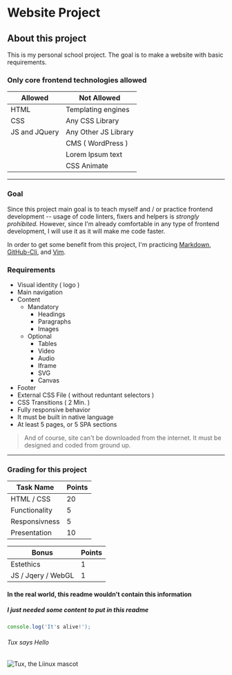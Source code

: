 # Website Project

## About this project

This is my personal school project. The goal is to make a website with basic requirements.

### Only core frontend technologies allowed

| Allowed | Not Allowed |
| ------- | ----------- |
| HTML | Templating engines |
| CSS | Any CSS Library  |
| JS and JQuery | Any Other JS Library |
|         | CMS ( WordPress ) |
|         | Lorem Ipsum text  |
|         | CSS Animate       |

---

### Goal

Since this project main goal is to teach myself and / or practice frontend development --
usage of code linters, fixers and helpers is *strongly prohibited.* However, since I'm already comfortable
in any type of frontend development, I will use it as it will make me code faster.

In order to get some benefit from this project, I'm practicing [Markdown](https://www.markdownguide.org),
[GitHub-Cli](https://cli.github.com), and [Vim](https://www.vim.org).

### Requirements

- Visual identity ( logo )
- Main navigation
- Content
  - Mandatory
    - Headings
    - Paragraphs
    - Images
  - Optional
    - Tables
    - Video
    - Audio
    - Iframe
    - SVG
    - Canvas
- Footer
- External CSS File ( without reduntant selectors )
- CSS Transitions ( 2 Min. )
- Fully responsive behavior
- It must be built in native language
- At least 5 pages, or 5 SPA sections

> And of course, site can't be downloaded from the internet.
> It must be designed and coded from ground up.

---

### Grading for this project

| Task Name | Points   |
| --------- | -------- |
| HTML / CSS    |  20  |
| Functionality |   5  |
| Responsivness |   5  |
| Presentation  |  10  |

| Bonus | Points |
| ----- | ------ |
| Estethics | 1 |
| JS / Jqery / WebGL | 1 |

#### In the real world, this readme wouldn't contain this information
##### I just needed some content to put in this readme

```javascript
console.log('It's alive!');
```

###### Tux says Hello

![Tux, the Liinux mascot](https://d33wubrfki0l68.cloudfront.net/e7ed9fe4bafe46e275c807d63591f85f9ab246ba/e2d28/assets/images/tux.png)
